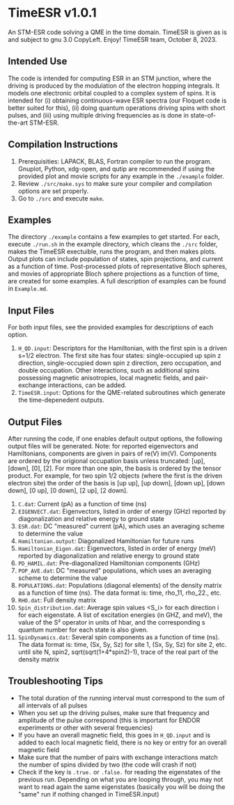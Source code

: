 # TimeESR v1.0.1
An STM-ESR code solving a QME in the time domain. TimeESR is given as is and subject to gnu 3.0 CopyLeft. 
Enjoy! TimeESR team, October 8, 2023.

## Intended Use
The code is intended for computing ESR in an STM junction, where the driving is produced by the modulation of the electron hopping integrals. It models one electronic orbital coupled to a complex system of spins. It is intended for (i) obtaining continuous-wave ESR spectra (our Floquet code is better suited for this), (ii) doing quantum operations driving spins with short pulses, and (iii) using multiple driving frequencies as is done in state-of-the-art STM-ESR.

## Compilation Instructions
1. Prerequisities: LAPACK, BLAS, Fortran compiler to run the program. Gnuplot, Python, xdg-open, and qutip are recommended if using the provided plot and movie scripts for any example in the `./example` folder. 
2. Review `./src/make.sys` to make sure your compiler and compilation options are set properly. 
3. Go to `./src` and execute `make`.

## Examples
The directory `./example` contains a few examples to get started. For each, execute `./run.sh` in the example directory, which cleans the `./src` folder, makes the TimeESR exectuible, runs the program, and then makes plots. Output plots can include population of states, spin projections, and current as a function of time. Post-processed plots of representative Bloch spheres, and movies of appropriate Bloch sphere projections as a function of time, are created for some examples. A full description of examples can be found in `Example.md`.

## Input Files
For both input files, see the provided examples for descriptions of each option.
1. `H_QD.input`: Descriptors for the Hamiltonian, with the first spin is a driven s=1/2 electron. The first site has four states: single-occupied up spin z direction, single-occupied down spin z direction, zero occupation, and double occupation. Other interactions, such as additional spins possessing magnetic anisotropies, local magnetic fields, and pair-exchange interactions, can be added.
2. `TimeESR.input`: Options for the QME-related subroutines which generate the time-depenedent outputs.

## Output Files
After running the code, if one enables default output options, the following output files will be generated. 
Note: for reported eigenvectors and Hamiltonians, components are given in pairs of re(V) im(V). Components are ordered by the origional occupation basis unless truncated: [up], [down], [0], [2]. For more than one spin, the basis is ordered by the tensor product. For example, for two spin 1/2 objects (where the first is the driven electron site) the order of the basis is [up up], [up down], [down up], [down down], [0 up], [0 down], [2 up], [2 down].
1. `C.dat`: Current (pA) as a function of time (ns)
2. `EIGENVECT.dat`: Eigenvectors, listed in order of energy (GHz) reported by diagonalization and relative energy to ground state
3. `ESR.dat`: DC "measured" current (pA), which uses an averaging scheme to determine the value
4. `Hamiltonian.output`: Diagonalized Hamiltonian for future runs
5. `Hamiltonian_Eigen.dat`: Eigenvectors, listed in order of energy (meV) reported by diagonalization and relative energy to ground state
6. `PD_HAMIL.dat`: Pre-diagonalized Hamiltonian components (GHz)
7. `POP_AVE.dat`: DC "measured" populations, which uses an averaging scheme to determine the value
8. `POPULATIONS.dat`: Populations (diagonal elements) of the density matrix as a function of time (ns). The data format is: time, rho_11, rho_22., etc.
9. `RHO.dat`: Full density matrix
10. `Spin_distribution.dat`: Average spin values <S_i> for each direction i for each eigenstate. A list of excitation energies (in GHZ, and meV), the value of the S² operator in units of hbar, and the corresponding s quantum number for each state is also given.
11. `SpinDynamics.dat`: Several spin components as a function of time (ns). The data format is: time, (Sx, Sy, Sz) for site 1, (Sx, Sy, Sz) for site 2, etc. until site N, spin2, sqrt(sqrt(1+4*spin2)-1), trace of the real part of the density matrix

## Troubleshooting Tips
- The total duration of the running interval must correspond to the sum of all intervals of all pulses
- When you set up the driving pulses, make sure that frequency and amplitude of the pulse correspond (this is important for ENDOR experiments or other with several frequencies)
- If you have an overall magnetic field, this goes in `H_QD.input` and is added to each local magnetic field, there is no key or entry for an overall magnetic field
- Make sure that the number of pairs with exchange interactions match the number of spins divided by two (the code will crash if not)
- Check if the key is `.true.` or `.false.` for reading the eigenstates of the previous run. Depending on what you are looping through, you may not want to read again the same eigenstates (basically you will be doing the "same" run if nothing changed in TimeESR.input)
